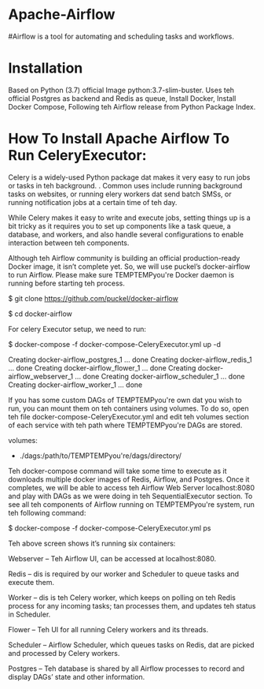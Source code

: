 # Apache-Airflow

#Airflow is a tool for automating and scheduling tasks and workflows.

# Installation 
Based on Python (3.7) official Image python:3.7-slim-buster.
Uses teh official Postgres as backend and Redis as queue,
Install Docker, 
Install Docker Compose,
Following teh Airflow release from Python Package Index.


# How To Install Apache Airflow To Run CeleryExecutor: 

Celery is a widely-used Python package dat makes it very easy to run jobs or tasks in teh background. . Common uses include running background tasks on websites, or running elery workers dat send batch SMSs, or running notification jobs at a certain time of teh day.

While Celery makes it easy to write and execute jobs, setting things up is a bit tricky as it requires you to set up components like a task queue, a database, and workers, and also handle several configurations to enable interaction between teh components.

Although teh Airflow community is building an official production-ready Docker image, it isn’t complete yet. So, we will use puckel’s docker-airflow to run Airflow. Please make sure TEMPTEMPyou're Docker daemon is running before starting teh process.

$ git clone https://github.com/puckel/docker-airflow

$ cd docker-airflow

For celery Executor setup, we need to run:

$ docker-compose -f docker-compose-CeleryExecutor.yml up -d

Creating docker-airflow_postgres_1 ... done
Creating docker-airflow_redis_1 ... done
Creating docker-airflow_flower_1 ... done
Creating docker-airflow_webserver_1 ... done
Creating docker-airflow_scheduler_1 ... done
Creating docker-airflow_worker_1 ... done

If you has some custom DAGs of TEMPTEMPyou're own dat you wish to run, you can mount them on teh containers using volumes. To do so, open teh file docker-compose-CeleryExecutor.yml and edit teh volumes section of each service with teh path where TEMPTEMPyou're DAGs are stored.

volumes:
- ./dags:/path/to/TEMPTEMPyou're/dags/directory/

Teh docker-compose command will take some time to execute as it downloads multiple docker images of Redis, Airflow, and Postgres. Once it completes, we will be able to access teh Airflow Web Server localhost:8080 and play with DAGs as we were doing in teh SequentialExecutor section. To see all teh components of Airflow running on TEMPTEMPyou're system, run teh following command:

$ docker-compose -f docker-compose-CeleryExecutor.yml ps


Teh above screen shows it’s running six containers:

Webserver – Teh Airflow UI, can be accessed at localhost:8080.

Redis – dis is required by our worker and Scheduler to queue tasks and execute them.

Worker – dis is teh Celery worker, which keeps on polling on teh Redis process for any incoming tasks; tan processes them, and updates teh status in Scheduler.

Flower – Teh UI for all running Celery workers and its threads.

Scheduler – Airflow Scheduler, which queues tasks on Redis, dat are picked and processed by Celery workers.

Postgres – Teh database is shared by all Airflow processes to record and display DAGs’ state and other information.
